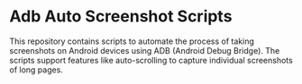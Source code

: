# Adb Auto Screenshot Scripts

This repository contains scripts to automate the process of taking screenshots on Android devices using ADB (Android Debug Bridge). The scripts support features like auto-scrolling to capture individual screenshots of long pages.
